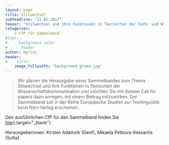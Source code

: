 ```yaml
---
layout: page
title: Stilwechsel
subheadline: "31.01.2017"
teaser: "Stilwechsel und ihre Funktionen in Textsorten der Fach- und Wissenschaftskommunikation"
categories:
    - CfP für Sammelband
#tags:
#   - background color
#    - header
author: mprinz
header:
#    title: 
    image_fullwidth: "background_green.jpg"
---
```



> Wir planen die Herausgabe eines Sammelbandes zum Thema Stilwechsel und ihre Funktionen in Textsorten der 
Wissenschaftskommunikation und möchten Sie mit diesem Call for papers dazu anregen, mit einem Beitrag mitzuwirken. Der Sammelband 
soll in der Reihe Europäische Studien zur Textlinguistik beim Narr-Verlag erscheinen.

Den ausführlichen CfP für den Sammelband finden Sie [hier]( {{site.url}}/downloads/CfP_Stilwechsel.pdf ){:target="_blank"}

Herausgeberinnen: Kirsten Adamzik (Genf), Mikaela Petkova-Kessanlis (Sofia)

